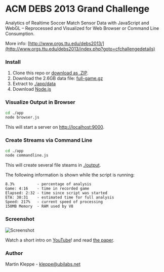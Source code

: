 # ACM DEBS 2013 Grand Challenge

Analytics of Realtime Soccer Match Sensor Data with JavaScript and WebGL – Reprocessed and Visualized for Web Browser or Command Line Consumption.

More info: [http://www.orgs.ttu.edu/debs2013/](http://www.orgs.ttu.edu/debs2013/index.php?goto=cfchallengedetails)

### Install

1. Clone this repo or [download as .ZIP](https://github.com/ubilabs/soccer-debs-challenge/archive/master.zip).
2. Download the 2.6GB data file: [full-game.gz](http://lafayette.tosm.ttu.edu/debs2013/grandchallenge/full-game.gz)
3. Extract to [./app/data](./app/data)
4. Download [Node.js](http://nodejs.org/download/)

### Visualize Output in Browser

```sh
cd ./app
node browser.js
```

This will start a server on [http://localhost:9000](http://localhost:9000).

### Create Streams via Command Line

```sh
cd ./app
node commandline.js
```

This will create several file steams in [./output](./app/output).

The following information is shown while the script is running:

```
8.3%          - percentage of analysis
Game: 4:16    - time in recorded game
Elapsed: 2:32 - time since script was started
ETA: 30:31    - estimated time for full analysis
Speed: 217%   - current speed of processing 
150MB Memory  - RAM used by V8
```


### Screenshot

![Screenshot](https://raw.github.com/ubilabs/soccer-debs-challenge/master/paper/soccer.png)

Watch a short intro on [YouTube](http://youtu.be/3SBIFFqjle4)! and read [the paper](https://github.com/ubilabs/soccer-debs-challenge/tree/master/paper).

### Author

Martin Kleppe - kleppe@ubilabs.net